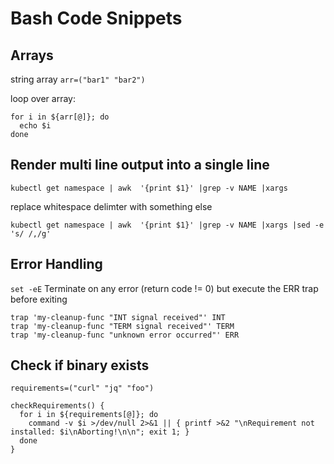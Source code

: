 # Bash Code Snippets

## Arrays

string array `arr=("bar1" "bar2")`

loop over array:
```
for i in ${arr[@]}; do
  echo $i
done
```

## Render multi line output into a single line
`kubectl get namespace | awk  '{print $1}' |grep -v NAME |xargs`

replace whitespace delimter with something else

`kubectl get namespace | awk  '{print $1}' |grep -v NAME |xargs |sed -e 's/ /,/g'`

## Error Handling
`set -eE` Terminate on any error (return code != 0) but execute the ERR trap before exiting

```
trap 'my-cleanup-func "INT signal received"' INT
trap 'my-cleanup-func "TERM signal received"' TERM
trap 'my-cleanup-func "unknown error occurred"' ERR
```

## Check if binary exists
`requirements=("curl" "jq" "foo")`

```
checkRequirements() {
  for i in ${requirements[@]}; do
    command -v $i >/dev/null 2>&1 || { printf >&2 "\nRequirement not installed: $i\nAborting!\n\n"; exit 1; }
  done
}
```
